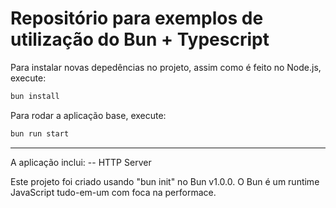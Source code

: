 # Repositório para exemplos de utilização do Bun + Typescript

Para instalar novas depedências no projeto, assim como é feito no Node.js, execute:

```bash
bun install
```

Para rodar a aplicação base, execute:

```bash
bun run start
```

<hr>
A aplicação inclui:
-- HTTP Server

Este projeto foi criado usando "bun init" no Bun v1.0.0. O Bun é um runtime JavaScript tudo-em-um com foca na performace.

